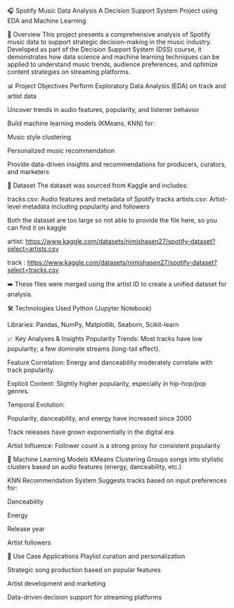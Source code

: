 🎧 Spotify Music Data Analysis
A Decision Support System Project using EDA and Machine Learning

📘 Overview
This project presents a comprehensive analysis of Spotify music data to support strategic decision-making in the music industry. Developed as part of the Decision Support System (DSS) course, it demonstrates how data science and machine learning techniques can be applied to understand music trends, audience preferences, and optimize content strategies on streaming platforms.

📊 Project Objectives
Perform Exploratory Data Analysis (EDA) on track and artist data

Uncover trends in audio features, popularity, and listener behavior

Build machine learning models (KMeans, KNN) for:

Music style clustering

Personalized music recommendation

Provide data-driven insights and recommendations for producers, curators, and marketers

🧾 Dataset
The dataset was sourced from Kaggle and includes:

tracks.csv: Audio features and metadata of Spotify tracks artists.csv: Artist-level metadata including popularity and followers

Both the dataset are too large so not able to provide the file here, so you can find it on kaggle

artist: https://www.kaggle.com/datasets/nimishasen27/spotify-dataset?select=artists.csv

track : https://www.kaggle.com/datasets/nimishasen27/spotify-dataset?select=tracks.csv

➡️ These files were merged using the artist ID to create a unified dataset for analysis.

🛠️ Technologies Used
Python (Jupyter Notebook)

Libraries: Pandas, NumPy, Matplotlib, Seaborn, Scikit-learn

📈 Key Analyses & Insights
Popularity Trends: Most tracks have low popularity; a few dominate streams (long-tail effect).

Feature Correlation: Energy and danceability moderately correlate with track popularity.

Explicit Content: Slightly higher popularity, especially in hip-hop/pop genres.

Temporal Evolution:

Popularity, danceability, and energy have increased since 2000

Track releases have grown exponentially in the digital era

Artist Influence: Follower count is a strong proxy for consistent popularity

🤖 Machine Learning Models
KMeans Clustering Groups songs into stylistic clusters based on audio features (energy, danceability, etc.)

KNN Recommendation System Suggests tracks based on input preferences for:

Danceability

Energy

Release year

Artist followers

📌 Use Case Applications Playlist curation and personalization

Strategic song production based on popular features

Artist development and marketing

Data-driven decision support for streaming platforms
